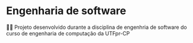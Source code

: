 # Engenharia de software 

:woman_technologist: Projeto desenvolvido durante a disciplina de engenhria de software do curso de engenharia de computação da UTFpr-CP
